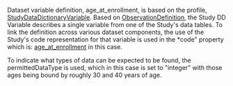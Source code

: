 Dataset variable definition, age_at_enrollment, is based on the profile, [StudyDataDictionaryVariable](StructureDefinition-study-data-dictionary-variable.html). Based on [ObservationDefinition](https://hl7.org/fhir/observationdefinition.html), the Study DD Variable describes a single variable from one of the Study's data tables. To link the definition across various dataset components, the use of the Study's code representation for that variable is used in the *code" property which is: [age_at_enrollment](CodeSystem-example-study-data-dictionary-datatable-codesystem-1.html) in this case. 

To indicate what types of data can be expected to be found, the permittedDataType is used, which in this case is set to "integer" with those ages being bound by roughly 30 and 40 years of age. 
